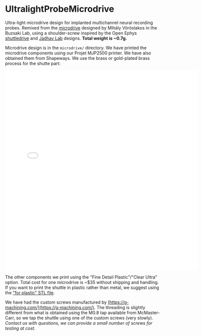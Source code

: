 # UltralightProbeMicrodrive
Ultra-light microdrive design for implanted multichannel neural recording probes. 
Remixed from the [microdrive](https://github.com/buzsakilab/3d_print_designs/tree/master/Microdrives/Metal_recoverable) 
designed by Mihály Vöröslakos in the Buzsaki Lab, using a shoulder-screw inspired by the Open Ephys 
[shuttledrive](https://github.com/open-ephys/shuttle-drive) and
[Jadhav Lab](https://gitlab.com/JMOlson/TetDrive-Jadhav-Metal) designs. **Total weight is ~0.7g.**


Microdrive design is in the `microdrive/` directory. We have printed the microdrive
components using our Projet MJP2500 printer. We have also obtained them from
Shapeways. We use the brass or gold-plated brass process for the shutte part: 

<iframe width="625" height="652" frameborder="0" allowfullscreen allowtransparency src="//www.shapeways.com/fragments/product?spin=3TFFV6T2Q"></iframe>

The other components we print using the "Fine Detail Plastic"/"Clear Ultra" option.
Total cost for one microdrive is ~$35 without shipping and handling. If you want to
print the shuttle in plastic rather than metal, we suggest using the 
["for plastic" STL file](https://github.com/ckemere/UltralightProbeMicrodrive/blob/main/microdrive/components/shuttle-split-for-plastic-print.STL).

We have had the custom screws manufactured by [https://g-machining.com/](https://g-machining.com/).
The threading is slightly different from what is obtained using the M0.8 tap available
from McMaster-Carr, so we tap the shuttle using one of the custom screws (very slowly).
_Contact us with questions, we can provide a small number of screws for testing at cost._
